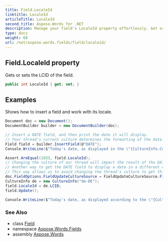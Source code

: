 ```yaml
---
title: Field.LocaleId
linktitle: LocaleId
articleTitle: LocaleId
second_title: Aspose.Words for .NET
description: Manage your field's LocaleId property effortlessly. Get or set the LCID for enhanced localization and user experience in your applications.
type: docs
weight: 60
url: /net/aspose.words.fields/field/localeid/
---
```

## Field.LocaleId property

Gets or sets the LCID of the field.

```csharp
public int LocaleId { get; set; }
```

## Examples

Shows how to insert a field and work with its locale.

```csharp
Document doc = new Document();
DocumentBuilder builder = new DocumentBuilder(doc);

// Insert a DATE field, and then print the date it will display.
// Your thread's current culture determines the formatting of the date.
Field field = builder.InsertField(@"DATE");
Console.WriteLine($"Today's date, as displayed in the \"{CultureInfo.CurrentCulture.EnglishName}\" culture: {field.Result}");

Assert.AreEqual(1033, field.LocaleId);
// Changing the culture of our thread will impact the result of the DATE field.
// Another way to get the DATE field to display a date in a different culture is to use its LocaleId property.
// This way allows us to avoid changing the thread's culture to get this effect.
doc.FieldOptions.FieldUpdateCultureSource = FieldUpdateCultureSource.FieldCode;
CultureInfo de = new CultureInfo("de-DE");
field.LocaleId = de.LCID;
field.Update();

Console.WriteLine($"Today's date, as displayed according to the \"{CultureInfo.GetCultureInfo(field.LocaleId).EnglishName}\" culture: {field.Result}");
```

### See Also

* class [Field](../)
* namespace [Aspose.Words.Fields](../../../aspose.words.fields/)
* assembly [Aspose.Words](../../../)
